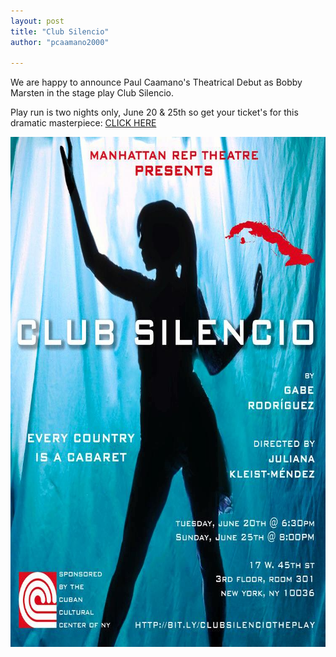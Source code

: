 ```yaml
---
layout: post
title: "Club Silencio"
author: "pcaamano2000"

---
```


We are happy to announce Paul Caamano's Theatrical Debut as Bobby Marsten in the stage play Club Silencio.

Play run is two nights only, June 20 &amp; 25th so get your ticket's for this dramatic masterpiece: <a href="http://manhattanrep.com/club-silencio/">CLICK HERE</a>

<img class="alignnone wp-image-107 size-full" src="https://github.com/pcaamano2000/airspace-draft/blob/master/img/ClubSilencio.jpg" alt="" width="750" height="816" />
